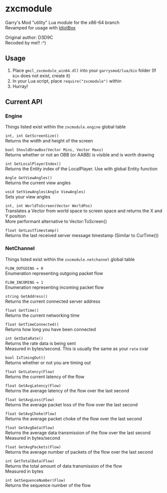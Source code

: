 # zxcmodule

Garry's Mod "utility" Lua module for the x86-64 branch \
Revamped for usage with [IdiotBox](https://github.com/bhozz01/IdiotBox)

Original author: D3D9C \
Recoded by me!! :^)

## Usage

1. Place `gmcl_zxcmodule_win64.dll` into your `garrysmod/lua/bin` folder (If `bin` does not exist, create it)
2. In your Lua script, place `require("zxcmodule")` within
3. Hurray!

## Current API

### Engine

Things listed exist within the `zxcmodule.engine` global table

`int, int GetScreenSize()` \
Returns the width and height of the screen

`bool ShouldDrawBox(Vector Mins, Vector Maxs)` \
Returns whether or not an OBB (or AABB) is visible and is worth drawing

`int GetLocalPlayerIndex()` \
Returns the Entity index of the LocalPlayer. Use with global Entity function

`Angle GetViewAngles()` \
Returns the current view angles

`void SetViewAngles(Angle ViewAngles)` \
Sets your view angles

`int, int WorldToScreen(Vector WorldPos)` \
Translates a Vector from world space to screen space and returns the X and Y position \
More performant alternative to Vector:ToScreen()

`float GetLastTimestamp()` \
Returns the last received server message timestamp (Similar to CurTime())

### NetChannel

Things listed exist within the `zxcmodule.netchannel` global table

`FLOW_OUTGOING = 0` \
Enumeration representing outgoing packet flow

`FLOW_INCOMING = 1` \
Enumeration representing incoming packet flow

`string GetAddress()` \
Returns the current connected server address

`float GetTime()` \
Returns the current networking time

`float GetTimeConnected()` \
Returns how long you have been connected

`int GetDataRate()` \
Returns the rate data is being sent \
Measured in bytes/second. This is usually the same as your `rate` cvar

`bool IsTimingOut()` \
Returns whether or not you are timing out

`float GetLatency(Flow)` \
Returns the current latency of the flow

`float GetAvgLatency(Flow)` \
Returns the average latency of the flow over the last second

`float GetAvgLoss(Flow)` \
Returns the average packet loss of the flow over the last second

`float GetAvgChoke(Flow)` \
Returns the average packet choke of the flow over the last second

`float GetAvgData(Flow)` \
Returns the average data transmission of the flow over the last second \
Measured in bytes/second

`float GetAvgPackets(Flow)` \
Returns the average number of packets of the flow over the last second

`int GetTotalData(Flow)` \
Returns the total amount of data transmission of the flow \
Measured in bytes

`int GetSequenceNumber(Flow)` \
Returns the sequence number of the flow
